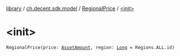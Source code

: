 [library](../../index.md) / [ch.decent.sdk.model](../index.md) / [RegionalPrice](index.md) / [&lt;init&gt;](./-init-.md)

# &lt;init&gt;

`RegionalPrice(price: `[`AssetAmount`](../-asset-amount/index.md)`, region: `[`Long`](https://kotlinlang.org/api/latest/jvm/stdlib/kotlin/-long/index.html)` = Regions.ALL.id)`